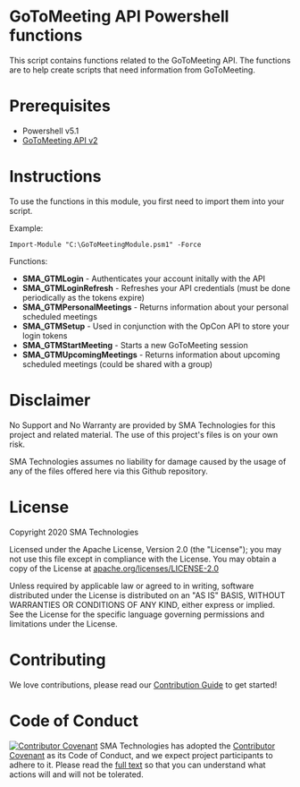 # GoToMeeting API Powershell functions
This script contains functions related to the GoToMeeting API.  The functions are to help create scripts that need information from GoToMeeting.

# Prerequisites
* Powershell v5.1
* <a href url="https://goto-developer.logmeininc.com/content/gotomeeting-api-reference">GoToMeeting API v2</a>

# Instructions
To use the functions in this module, you first need to import them into your script.

Example:
```
Import-Module "C:\GoToMeetingModule.psm1" -Force
```

Functions:
* <b>SMA_GTMLogin</b> - Authenticates your account initally with the API
* <b>SMA_GTMLoginRefresh</b> - Refreshes your API credentials (must be done periodically as the tokens expire)
* <b>SMA_GTMPersonalMeetings</b> - Returns information about your personal scheduled meetings
* <b>SMA_GTMSetup</b> - Used in conjunction with the OpCon API to store your login tokens
* <b>SMA_GTMStartMeeting</b> - Starts a new GoToMeeting session
* <b>SMA_GTMUpcomingMeetings</b> - Returns information about upcoming scheduled meetings (could be shared with a group)

# Disclaimer
No Support and No Warranty are provided by SMA Technologies for this project and related material. The use of this project's files is on your own risk.

SMA Technologies assumes no liability for damage caused by the usage of any of the files offered here via this Github repository.

# License
Copyright 2020 SMA Technologies

Licensed under the Apache License, Version 2.0 (the "License");
you may not use this file except in compliance with the License.
You may obtain a copy of the License at [apache.org/licenses/LICENSE-2.0](http://www.apache.org/licenses/LICENSE-2.0)

Unless required by applicable law or agreed to in writing, software
distributed under the License is distributed on an "AS IS" BASIS,
WITHOUT WARRANTIES OR CONDITIONS OF ANY KIND, either express or implied.
See the License for the specific language governing permissions and
limitations under the License.

# Contributing
We love contributions, please read our [Contribution Guide](CONTRIBUTING.md) to get started!

# Code of Conduct
[![Contributor Covenant](https://img.shields.io/badge/Contributor%20Covenant-v2.0%20adopted-ff69b4.svg)](code-of-conduct.md)
SMA Technologies has adopted the [Contributor Covenant](CODE_OF_CONDUCT.md) as its Code of Conduct, and we expect project participants to adhere to it. Please read the [full text](CODE_OF_CONDUCT.md) so that you can understand what actions will and will not be tolerated.
